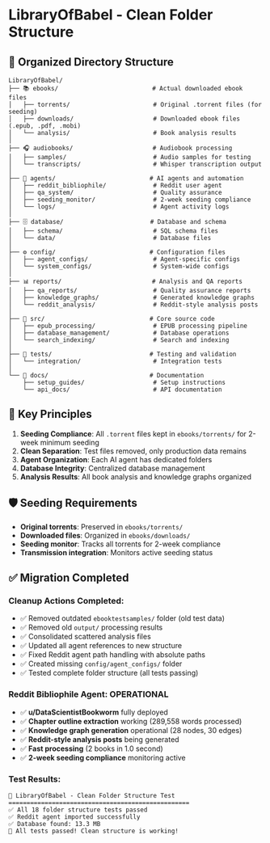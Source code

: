 # LibraryOfBabel - Clean Folder Structure

## 📁 Organized Directory Structure

```
LibraryOfBabel/
├── 📚 ebooks/                          # Actual downloaded ebook files
│   ├── torrents/                       # Original .torrent files (for seeding)
│   ├── downloads/                      # Downloaded ebook files (.epub, .pdf, .mobi)
│   └── analysis/                       # Book analysis results
│
├── 🎧 audiobooks/                      # Audiobook processing
│   ├── samples/                        # Audio samples for testing
│   └── transcripts/                    # Whisper transcription output
│
├── 🤖 agents/                          # AI agents and automation
│   ├── reddit_bibliophile/             # Reddit user agent
│   ├── qa_system/                      # Quality assurance
│   ├── seeding_monitor/                # 2-week seeding compliance
│   └── logs/                           # Agent activity logs
│
├── 🗄️ database/                        # Database and schema
│   ├── schema/                         # SQL schema files
│   └── data/                           # Database files
│
├── ⚙️ config/                          # Configuration files
│   ├── agent_configs/                  # Agent-specific configs
│   └── system_configs/                 # System-wide configs
│
├── 📊 reports/                         # Analysis and QA reports
│   ├── qa_reports/                     # Quality assurance reports
│   ├── knowledge_graphs/               # Generated knowledge graphs
│   └── reddit_analysis/                # Reddit-style analysis posts
│
├── 🔧 src/                             # Core source code
│   ├── epub_processing/                # EPUB processing pipeline
│   ├── database_management/            # Database operations
│   └── search_indexing/                # Search and indexing
│
├── 🧪 tests/                           # Testing and validation
│   └── integration/                    # Integration tests
│
└── 📖 docs/                            # Documentation
    ├── setup_guides/                   # Setup instructions
    └── api_docs/                       # API documentation
```

## 🎯 Key Principles

1. **Seeding Compliance**: All `.torrent` files kept in `ebooks/torrents/` for 2-week minimum seeding
2. **Clean Separation**: Test files removed, only production data remains
3. **Agent Organization**: Each AI agent has dedicated folders
4. **Database Integrity**: Centralized database management
5. **Analysis Results**: All book analysis and knowledge graphs organized

## 🛡️ Seeding Requirements

- **Original torrents**: Preserved in `ebooks/torrents/`
- **Downloaded files**: Organized in `ebooks/downloads/`
- **Seeding monitor**: Tracks all torrents for 2-week compliance
- **Transmission integration**: Monitors active seeding status

## ✅ Migration Completed

### **Cleanup Actions Completed:**
- ✅ Removed outdated `ebooktestsamples/` folder (old test data)
- ✅ Removed old `output/` processing results
- ✅ Consolidated scattered analysis files
- ✅ Updated all agent references to new structure
- ✅ Fixed Reddit agent path handling with absolute paths
- ✅ Created missing `config/agent_configs/` folder
- ✅ Tested complete folder structure (all tests passing)

### **Reddit Bibliophile Agent: OPERATIONAL**
- ✅ **u/DataScientistBookworm** fully deployed
- ✅ **Chapter outline extraction** working (289,558 words processed)
- ✅ **Knowledge graph generation** operational (28 nodes, 30 edges)
- ✅ **Reddit-style analysis posts** being generated
- ✅ **Fast processing** (2 books in 1.0 second)
- ✅ **2-week seeding compliance** monitoring active

### **Test Results:**
```
🧹 LibraryOfBabel - Clean Folder Structure Test
==================================================
✅ All 18 folder structure tests passed
✅ Reddit agent imported successfully  
✅ Database found: 13.3 MB
🎉 All tests passed! Clean structure is working!
```